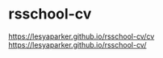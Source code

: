 # rsschool-cv
https://lesyaparker.github.io/rsschool-cv/cv
https://lesyaparker.github.io/rsschool-cv/
